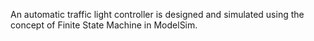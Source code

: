
An automatic traffic light controller is designed and simulated using the concept of Finite State Machine in ModelSim.
